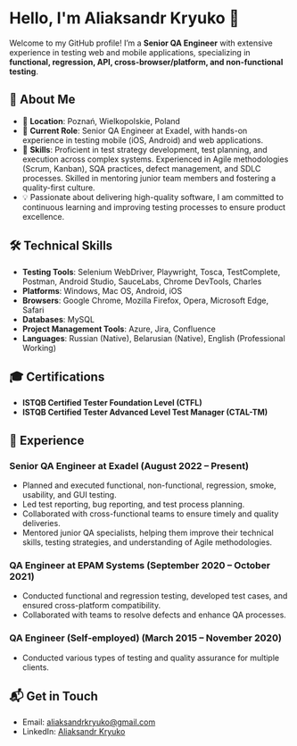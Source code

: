 # Hello, I'm Aliaksandr Kryuko 👋

Welcome to my GitHub profile! I’m a **Senior QA Engineer** with extensive experience in testing web and mobile applications, specializing in **functional, regression, API, cross-browser/platform, and non-functional testing**.

## 🚀 About Me
- 📍 **Location**: Poznań, Wielkopolskie, Poland
- 🎯 **Current Role**: Senior QA Engineer at Exadel, with hands-on experience in testing mobile (iOS, Android) and web applications.
- 🧩 **Skills**:  Proficient in test strategy development, test planning, and execution across complex systems. Experienced in Agile methodologies (Scrum, Kanban), SQA practices, defect management, and SDLC processes. Skilled in mentoring junior team members and fostering a quality-first culture.
- 💡 Passionate about delivering high-quality software, I am committed to continuous learning and improving testing processes to ensure product excellence.
  
## 🛠️ Technical Skills
- **Testing Tools**: Selenium WebDriver, Playwright, Tosca, TestComplete, Postman, Android Studio, SauceLabs, Chrome DevTools, Charles
- **Platforms**: Windows, Mac OS, Android, iOS
- **Browsers**: Google Chrome, Mozilla Firefox, Opera, Microsoft Edge, Safari
- **Databases**: MySQL
- **Project Management Tools**: Azure, Jira, Confluence
- **Languages**: Russian (Native), Belarusian (Native), English (Professional Working)

## 🎓 Certifications
- **ISTQB Certified Tester Foundation Level (CTFL)**
- **ISTQB Certified Tester Advanced Level Test Manager (CTAL-TM)**

## 💼 Experience

### **Senior QA Engineer at Exadel** (August 2022 – Present)
- Planned and executed functional, non-functional, regression, smoke, usability, and GUI testing.
- Led test reporting, bug reporting, and test process planning.
- Collaborated with cross-functional teams to ensure timely and quality deliveries.
- Mentored junior QA specialists, helping them improve their technical skills, testing strategies, and understanding of Agile methodologies.

### **QA Engineer at EPAM Systems** (September 2020 – October 2021)
- Conducted functional and regression testing, developed test cases, and ensured cross-platform compatibility.
- Collaborated with teams to resolve defects and enhance QA processes.

### **QA Engineer (Self-employed)** (March 2015 – November 2020)
- Conducted various types of testing and quality assurance for multiple clients.


## 📬 Get in Touch
- Email: [aliaksandrkryuko@gmail.com](mailto:aliaksandrkryuko@gmail.com)
- LinkedIn: [Aliaksandr Kryuko](https://www.linkedin.com/in/akryuko)
